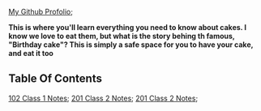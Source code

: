 [My Github Profolio](github.com/Coriana1);

**This is where you'll learn everything you need to know about cakes. I know we love to eat them, but what is the story behing th famous, "Birthday cake"? This is simply a safe space for you to have your cake, and eat it too**

## Table Of Contents

[102 Class 1 Notes](102/class1.md);
[201 Class 2 Notes](201/class2.md);
[201 Class 2 Notes](301/class3.md);
